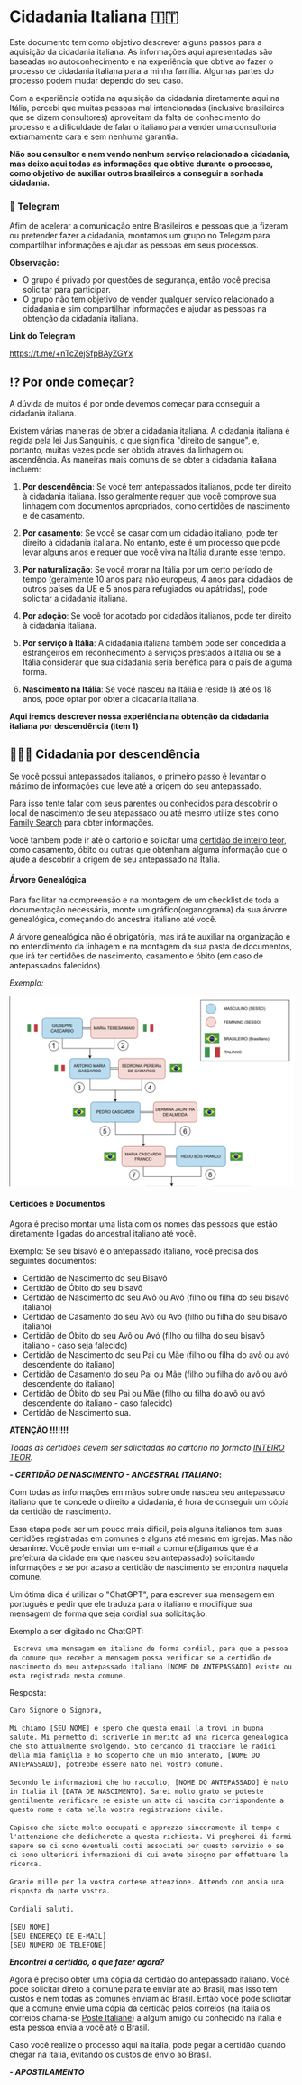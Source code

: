 # Cidadania Italiana :it:
Este documento tem como objetivo descrever alguns passos para a aquisição da cidadania italiana. As informações aqui apresentadas são baseadas no autoconhecimento e na experiência que obtive ao fazer o processo de cidadania italiana para a minha família. Algumas partes do processo podem mudar dependo do seu caso. 

Com a experiência obtida na aquisição da cidadania diretamente aqui na Itália, percebi que muitas pessoas mal intencionadas (inclusive brasileiros que se dizem consultores) aproveitam da falta de conhecimento do processo e a dificuldade de falar o italiano para vender uma consultoria extramamente cara e sem nenhuma garantia.

__Não sou consultor e nem vendo nenhum serviço relacionado a cidadania, mas deixo aqui todas as informações que obtive durante o processo, como objetivo de auxiliar outros brasileiros a conseguir a sonhada cidadania.__

### :speech_balloon: Telegram

Afim de acelerar a comunicação entre Brasileiros e pessoas que ja fizeram ou pretender fazer a cidadania, montamos um grupo no Telegam para compartilhar informações e ajudar as pessoas em seus processos. 

__Observação:__
- O grupo é privado por questões de segurança, então você precisa solicitar para participar.
- O grupo não tem objetivo de vender qualquer serviço relacionado a cidadania e sim compartilhar informações e ajudar as pessoas na obtenção da cidadania italiana.

__Link do Telegram__

https://t.me/+nTcZejSfpBAyZGYx


## :interrobang: Por onde começar?

A dúvida de muitos é por onde devemos começar para conseguir a cidadania italiana.

Existem várias maneiras de obter a cidadania italiana. A cidadania italiana é regida pela lei Jus Sanguinis, o que significa "direito de sangue", e, portanto, muitas vezes pode ser obtida através da linhagem ou ascendência. As maneiras mais comuns de se obter a cidadania italiana incluem:

1. **Por descendência**: Se você tem antepassados italianos, pode ter direito à cidadania italiana. Isso geralmente requer que você comprove sua linhagem com documentos apropriados, como certidões de nascimento e de casamento.

2. **Por casamento**: Se você se casar com um cidadão italiano, pode ter direito à cidadania italiana. No entanto, este é um processo que pode levar alguns anos e requer que você viva na Itália durante esse tempo.

3. **Por naturalização**: Se você morar na Itália por um certo período de tempo (geralmente 10 anos para não europeus, 4 anos para cidadãos de outros países da UE e 5 anos para refugiados ou apátridas), pode solicitar a cidadania italiana.

4. **Por adoção**: Se você for adotado por cidadãos italianos, pode ter direito à cidadania italiana.

5. **Por serviço à Itália**: A cidadania italiana também pode ser concedida a estrangeiros em reconhecimento a serviços prestados à Itália ou se a Itália considerar que sua cidadania seria benéfica para o país de alguma forma.

6. **Nascimento na Itália**: Se você nasceu na Itália e reside lá até os 18 anos, pode optar por obter a cidadania italiana.


__Aqui iremos descrever nossa experiência na obtenção da cidadania italiana por descendência (item 1)__


## :family_man_woman_girl: Cidadania por descendência

Se você possui antepassados italianos, o primeiro passo é levantar o máximo de informações que leve até a origem do seu antepassado.

Para isso tente falar com seus parentes ou conhecidos para descobrir o local de nascimento de seu atepassado ou até mesmo utilize sites como [Family Search](https://www.familysearch.org/pt-br) para obter informações.

Você tambem pode ir até o cartorio e solicitar uma [certidão de inteiro teor](https://cartorionobrasil.com.br/artigos/certidao-de-inteiro-teor/), como casamento, óbito ou outras que obtenham alguma informação que o ajude a descobrir a origem de seu antepassado na Italia.

#### __Árvore Genealógica__

Para facilitar na compreensão e na montagem de um checklist de toda a documentação necessária, monte um gráfico(organograma) da sua árvore genealógica, começando do ancestral italiano até você.

A árvore genealógica não é obrigatória, mas irá te auxiliar na organização e no entendimento da linhagem e na montagem da sua pasta de documentos, que irá ter certidões de nascimento, casamento e óbito (em caso de antepassados falecidos).

*Exemplo:*

![Texto alternativo](./imagens/arvore_genealogica.png)


#### __Certidões e Documentos__

Agora é preciso montar uma lista com os nomes das pessoas que estão diretamente ligadas do ancestral italiano até você.

Exemplo:
Se seu bisavô é o antepassado italiano, você precisa dos seguintes documentos:

- Certidão de Nascimento do seu Bisavô
- Certidão de Óbito do seu bisavô
- Certidão de Nascimento do seu Avô ou Avó (filho ou filha do seu bisavô italiano)
- Certidão de Casamento do seu Avô ou Avó (filho ou filha do seu bisavô italiano)
- Certidão de Óbito do seu Avô ou Avó (filho ou filha do seu bisavô italiano - caso seja falecido)
- Certidão de Nascimento do seu Pai ou Mãe (filho ou filha do avô ou avó descendente do italiano)
- Certidão de Casamento do seu Pai ou Mãe (filho ou filha do avô ou avó descendente do italiano)
- Certidão de Óbito do seu Pai ou Mãe (filho ou filha do avô ou avó descendente do italiano - caso falecido)
- Certidão de Nascimento sua.

__ATENÇÃO !!!!!!!__

*Todas as certidões devem ser solicitadas no cartório no formato [INTEIRO TEOR](https://cartorionobrasil.com.br/artigos/certidao-de-inteiro-teor/).*

__- *CERTIDÃO DE NASCIMENTO - ANCESTRAL ITALIANO*:__

Com todas as informações em mãos sobre onde nasceu seu antepassado italiano que te concede o direito a cidadania, é hora de conseguir um cópia da certidão de nascimento. 

Essa etapa pode ser um pouco mais dificil, pois alguns italianos tem suas certidões registradas em comunes e alguns até mesmo em igrejas. Mas não desanime. Você pode enviar um e-mail a comune(digamos que é a prefeitura da cidade em que nasceu seu antepassado) solicitando informações e se por acaso a certidão de nascimento se encontra naquela comune.

Um ótima dica é utilizar o "ChatGPT", para escrever sua mensagem em português e pedir que ele traduza para o italiano e modifique sua mensagem de forma que seja cordial sua solicitação.

Exemplo a ser digitado no ChatGPT:

```
 Escreva uma mensagem em italiano de forma cordial, para que a pessoa da comune que receber a mensagem possa verificar se a certidão de nascimento do meu antepassado italiano [NOME DO ANTEPASSADO] existe ou esta registrada nesta comune.
```

Resposta:

```
Caro Signore o Signora,

Mi chiamo [SEU NOME] e spero che questa email la trovi in buona salute. Mi permetto di scriverLe in merito ad una ricerca genealogica che sto attualmente svolgendo. Sto cercando di tracciare le radici della mia famiglia e ho scoperto che un mio antenato, [NOME DO ANTEPASSADO], potrebbe essere nato nel vostro comune.

Secondo le informazioni che ho raccolto, [NOME DO ANTEPASSADO] è nato in Italia il [DATA DE NASCIMENTO]. Sarei molto grato se poteste gentilmente verificare se esiste un atto di nascita corrispondente a questo nome e data nella vostra registrazione civile.

Capisco che siete molto occupati e apprezzo sinceramente il tempo e l'attenzione che dedicherete a questa richiesta. Vi pregherei di farmi sapere se ci sono eventuali costi associati per questo servizio o se ci sono ulteriori informazioni di cui avete bisogno per effettuare la ricerca.

Grazie mille per la vostra cortese attenzione. Attendo con ansia una risposta da parte vostra.

Cordiali saluti,

[SEU NOME]
[SEU ENDEREÇO DE E-MAIL]
[SEU NUMERO DE TELEFONE]

```

__*Encontrei a certidão, o que fazer agora?*__

Agora é preciso obter uma cópia da certidão do antepassado italiano. Você pode solicitar direto a comune para te enviar até ao Brasil, mas isso tem custos e nem todas as comunes enviam ao Brasil.
Então você pode solicitar que a comune envie uma cópia da certidão pelos correios (na italia os correios chama-se [Poste Italiane](https://www.google.com/url?sa=t&rct=j&q=&esrc=s&source=web&cd=&cad=rja&uact=8&ved=2ahUKEwj1yPbPjc3_AhXER_EDHWbnCJQQFnoECBEQAQ&url=https%3A%2F%2Fwww.poste.it%2F&usg=AOvVaw2my9FSmxJa_wW2RlozOFmS&opi=89978449)) a algum amigo ou conhecido na italia e esta pessoa envia a você até o Brasil. 

Caso você realize o processo aqui na italia, pode pegar a certidão quando chegar na italia, evitando os custos de envio ao Brasil.

__- *APOSTILAMENTO*__

